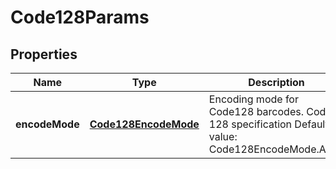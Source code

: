 
# Code128Params

## Properties
Name | Type | Description | Notes
------------ | ------------- | ------------- | -------------
**encodeMode** | [**Code128EncodeMode**](Code128EncodeMode.md) | Encoding mode for Code128 barcodes. Code 128 specification Default value: Code128EncodeMode.Auto. |  [optional]




